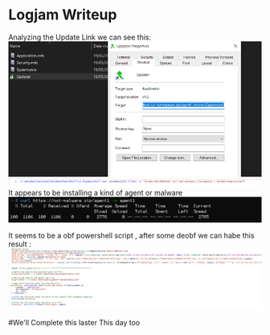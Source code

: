 # Logjam Writeup 
Analyzing the Update Link we can see this:
![alt text](assets/image1.png)
![alt text](assets/image2.png)
It appears to be installing a kind of agent or malware
![alt text](assets/image3.png)

It seems to be a obf powershell script , after some deobf we can habe this result :
![alt text](assets/image4.png)

#We'll Complete this laster This day too